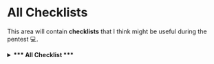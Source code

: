 # All Checklists
This area will contain <b>checklists</b> that I think might be useful during the pentest :computer:.

<details>
  <summary><b>*** All Checklist ***</b></summary>

Checklist Name
| --- |
[**<li> "API" </li>**](/Months/January/API.md)

</details>